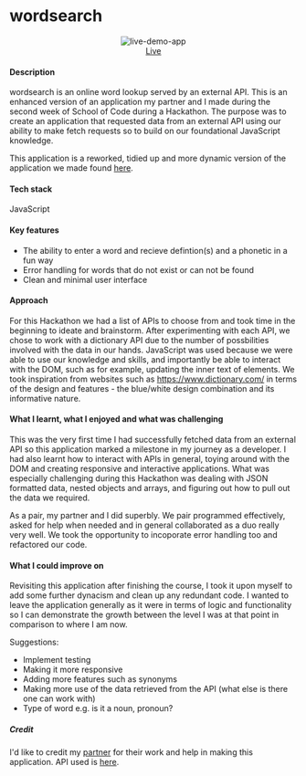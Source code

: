 # wordsearch

<p align="center">
<img src="https://i.ibb.co/hcXwb0G/ezgif-com-gif-maker-1.gif" alt="live-demo-app">
    <br>
<a href="https://onlinewordsearch.netlify.app/" target="_blank" rel="noreferrer noopener">Live</a>
</p>


#### Description

wordsearch is an online word lookup served by an external API. This is an enhanced version of an application my partner and I made during the second week of School of Code during a Hackathon. The purpose was to create an application that requested data from an external API using our ability to make fetch requests so to build on our foundational JavaScript knowledge. 

This application is a reworked, tidied up and more dynamic version of the application we made found [here](https://i.ibb.co/cv3nzPg/Screenshot-2022-03-06-at-10-05-20.png). 

#### Tech stack
JavaScript

#### Key features
- The ability to enter a word and recieve defintion(s) and a phonetic in a fun way
- Error handling for words that do not exist or can not be found 
- Clean and minimal user interface

#### Approach
For this Hackathon we had a list of APIs to choose from and took time in the beginning to ideate and brainstorm. After experimenting with each API, we chose to work with a dictionary API due to the number of possbilities involved with the data in our hands. JavaScript was used because we were able to use our knowledge and skills, and importantly be able to interact with the DOM, such as for example, updating the inner text of elements. We took inspiration from websites such as https://www.dictionary.com/ in terms of the design and features - the blue/white design combination and its informative nature.

#### What I learnt, what I enjoyed and what was challenging

This was the very first time I had successfully fetched data from an external API so this application marked a milestone in my journey as a developer. I had also learnt how to interact with APIs in general, toying around with the DOM and creating responsive and interactive applications. What was especially challenging during this Hackathon was dealing with JSON formatted data, nested objects and arrays, and figuring out how to pull out the data we required. 

As a pair, my partner and I did superbly. We pair programmed effectively, asked for help when needed and in general collaborated as a duo really very well. We took the opportunity to incoporate error handling too and refactored our code.

#### What I could improve on

Revisiting this application after finishing the course, I took it upon myself to add some further dynacism and clean up any redundant code. I wanted to leave the application generally as it were in terms of logic and functionality so I can demonstrate the growth between the level I was at that point in comparison to where I am now. 

Suggestions:
- Implement testing
- Making it more responsive
- Adding more features such as synonyms
- Making more use of the data retrieved from the API (what else is there one can work with)
- Type of word e.g. is it a noun, pronoun?

##### Credit

I'd like to credit my [partner](https://github.com/ajp64) for their work and help in making this application.
API used is [here](https://dictionaryapi.dev/).

